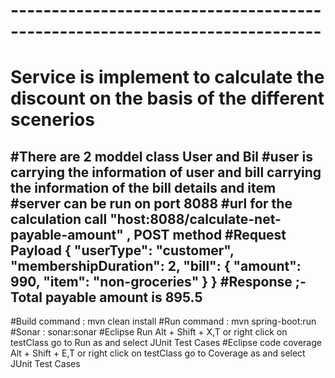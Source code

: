 
# ----------------------------------------------------------------------------
# Service is implement to calculate the discount on the basis of the different scenerios
#There are 2 moddel class User and Bil
#user is carrying the information of user and bill carrying the information of the bill details and item 
#server can be run on port 8088
#url for the calculation call "host:8088/calculate-net-payable-amount" , POST method
#Request Payload 
{
    "userType": "customer",
    "membershipDuration": 2,
    "bill": {
        "amount": 990,
        "item": "non-groceries"
    }
}
#Response ;- Total payable amount is 895.5
------------------------------------------------------

#Build command : mvn clean install
#Run command : mvn spring-boot:run
#Sonar : sonar:sonar
#Eclipse Run Alt + Shift + X,T or right click on testClass go to Run as and select JUnit Test Cases
#Eclipse code coverage Alt + Shift + E,T or right click on testClass go to Coverage as and select JUnit Test Cases
